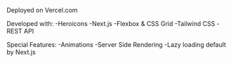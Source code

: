 Deployed on Vercel.com 

Developed with:
-Heroicons
-Next.js
-Flexbox & CSS Grid
-Tailwind CSS
-REST API

Special Features:
-Animations
-Server Side Rendering
-Lazy loading default by Next.js 
